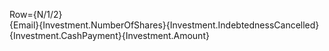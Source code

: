 Row=<tr><td>{N/1/2}<br>{Email}</td><td>{Investment.NumberOfShares}</td><td>{Investment.IndebtednessCancelled}</td><td>{Investment.CashPayment}</td><td>{Investment.Amount}</td></tr>
